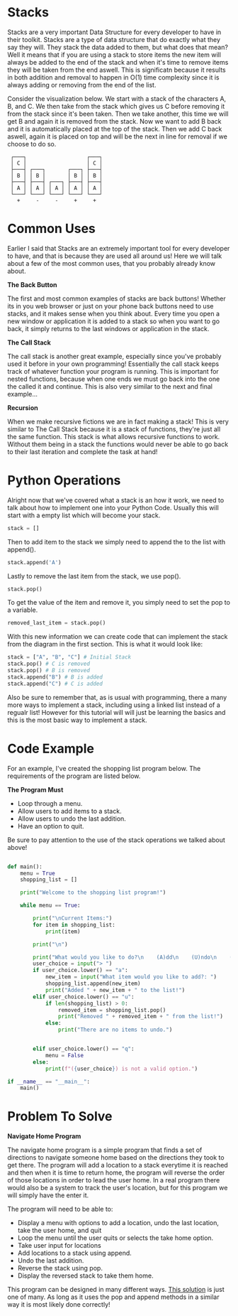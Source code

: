 # Stacks
Stacks are a very important Data Structure for every developer to have in their toolkit. Stacks are a type of data structure that do exactly what they say they will. They stack the data added to them, but what does that mean? Well it means that if you are using a stack to store items the new item will always be added to the end of the stack and when it's time to remove items they will be taken from the end aswell. This is significatn because it results in both addition and removal to happen in O(1) time complexity since it is always adding or removing from the end of the list.

Consider the visualization below. We start with a stack of the characters A, B, and C. We then take from the stack which gives us C before removing it from the stack since it's been taken. Then we take another, this time we will get B and again it is removed from the stack. Now we want to add B back and it is automatically placed at the top of the stack. Then we add C back aswell, again it is placed on top and will be the next in line for removal if we choose to do so.
```     
 ┌───┐                   ┌───┐
 │ C │                   │ C │
 ├───┤ ┌───┐       ┌───┐ ├───┤
 │ B │ │ B │       │ B │ │ B │
 ├───┤ ├───┤ ┌───┐ ├───┤ ├───┤
 │ A │ │ A │ │ A │ │ A │ │ A │
 └───┘ └───┘ └───┘ └───┘ └───┘
   +     -     -     +     +  
```
# Common Uses
Earlier I said that Stacks are an extremely important tool for every developer to have, and that is because they are used all around us! Here we will talk about a few of the most common uses, that you probably already know about.

**The Back Button**

The first and most common examples of stacks are back buttons! Whether its in you web browser or just on your phone back buttons need to use stacks, and it makes sense when you think about. Every time you open a new window or application it is added to a stack so when you want to go back, it simply returns to the last windows or application in the stack.

**The Call Stack**

The call stack is another great example, especially since you've probably used it before in your own programming! Essentially the call stack keeps track of whatever function your program is running. This is important for nested functions, because when one ends we must go back into the one the called it and continue. This is also very similar to the next and final example...

**Recursion**

When we make recursive fictions we are in fact making a stack! This is very similar to The Call Stack because it is a stack of functions, they're just all the same function. This stack is what allows recursive functions to work. Without them being in a stack the functions would never be able to go back to their last iteration and complete the task at hand!

# Python Operations
Alright now that we've covered what a stack is an how it work, we need to talk about how to implement one into your Python Code. Usually this will start with a empty list which will become your stack. 

```python
stack = []
```

Then to add item to the stack we simply need to append the to the list with append().

```python
stack.append('A')
```

Lastly to remove the last item from the stack, we use pop().

```python
stack.pop()
```

To get the value of the item and remove it, you simply need to set the pop to a variable.
```python
removed_last_item = stack.pop()
```

With this new information we can create code that can implement the stack from the diagram in the first section. This is what it would look like:
```python
stack = ["A", "B", "C"] # Initial Stack
stack.pop() # C is removed
stack.pop() # B is removed
stack.append("B") # B is added
stack.append("C") # C is added
```
Also be sure to remember that, as is usual with programming, there a many more ways to implement a stack, including using a linked list instead of a regualr list! However for this tutorial will will just be learning the basics and this is the most basic way to implement a stack.
#  Code Example

For an example, I've created the shopping list program below. The requirements of the program are listed below.

**The Program Must**
* Loop through a menu.
* Allow users to add items to a stack.
* Allow users to undo the last addition.
* Have an option to quit.

Be sure to pay attention to the use of the stack operations we talked about above!
```python

def main():
    menu = True
    shopping_list = []

    print("Welcome to the shopping list program!")

    while menu == True:

        print("\nCurrent Items:")
        for item in shopping_list:
            print(item)

        print("\n")

        print("What would you like to do?\n    (A)dd\n    (U)ndo\n    (Q)uit")
        user_choice = input("> ")
        if user_choice.lower() == "a":
            new_item = input("What item would you like to add?: ")
            shopping_list.append(new_item)
            print("Added " + new_item + " to the list!")
        elif user_choice.lower() == "u":
            if len(shopping_list) > 0:
                removed_item = shopping_list.pop()
                print("Removed " + removed_item + " from the list!")
            else:
                print("There are no items to undo.")


        elif user_choice.lower() == "q":
            menu = False
        else:
            print(f"({user_choice}) is not a valid option.")

if __name__ == "__main__":
    main()
```
# Problem To Solve
**Navigate Home Program**

The navigate home program is a simple program that finds a set of directions to navigate someone home based on the directions they took to get there. The program will add a location to a stack everytime it is reached and then when it is time to return home, the program will reverse the order of those locations in order to lead the user home. In a real program there would also be a system to track the user's location, but for this program we will simply have the enter it.

The program will need to be able to:
* Display a menu with options to add a location, undo the last location, take the user home, and quit
* Loop the menu until  the user quits or selects the take home option.
* Take user input for locations
* Add locations to a stack using append.
* Undo the last addition.
* Reverse the stack using pop.
* Display the reversed stack to take them home.

This program can be designed in many different ways. [This solution](https://github.com/JaromPD/Data-Structures-Tutorial/blob/main/navigate_home.py) is just one of many. As long as it uses the pop and append methods in a similar way it is most likely done correctly!
